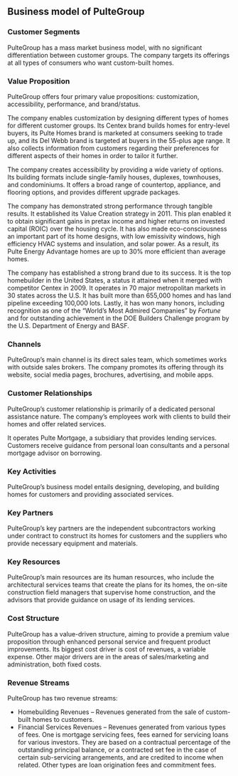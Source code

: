 Business model of PulteGroup
----------------------------

 ### Customer Segments

 PulteGroup has a mass market business model, with no significant differentiation between customer groups. The company targets its offerings at all types of consumers who want custom-built homes.

 ### Value Proposition

 PulteGroup offers four primary value propositions: customization, accessibility, performance, and brand/status.

 The company enables customization by designing different types of homes for different customer groups. Its Centex brand builds homes for entry-level buyers, its Pulte Homes brand is marketed at consumers seeking to trade up, and its Del Webb brand is targeted at buyers in the 55-plus age range. It also collects information from customers regarding their preferences for different aspects of their homes in order to tailor it further.

 The company creates accessibility by providing a wide variety of options. Its building formats include single-family houses, duplexes, townhouses, and condominiums. It offers a broad range of countertop, appliance, and flooring options, and provides different upgrade packages.

 The company has demonstrated strong performance through tangible results. It established its Value Creation strategy in 2011. This plan enabled it to obtain significant gains in pretax income and higher returns on invested capital (ROIC) over the housing cycle. It has also made eco-consciousness an important part of its home designs, with low emissivity windows, high efficiency HVAC systems and insulation, and solar power. As a result, its Pulte Energy Advantage homes are up to 30% more efficient than average homes.

 The company has established a strong brand due to its success. It is the top homebuilder in the United States, a status it attained when it merged with competitor Centex in 2009. It operates in 70 major metropolitan markets in 30 states across the U.S. It has built more than 655,000 homes and has land pipeline exceeding 100,000 lots. Lastly, it has won many honors, including recognition as one of the “World’s Most Admired Companies” by *Fortune* and for outstanding achievement in the DOE Builders Challenge program by the U.S. Department of Energy and BASF.

 ### Channels

 PulteGroup’s main channel is its direct sales team, which sometimes works with outside sales brokers. The company promotes its offering through its website, social media pages, brochures, advertising, and mobile apps.

 ### Customer Relationships

 PulteGroup’s customer relationship is primarily of a dedicated personal assistance nature. The company’s employees work with clients to build their homes and offer related services.

 It operates Pulte Mortgage, a subsidiary that provides lending services. Customers receive guidance from personal loan consultants and a personal mortgage advisor on borrowing.

 ### Key Activities

 PulteGroup’s business model entails designing, developing, and building homes for customers and providing associated services.

 ### Key Partners

 PulteGroup’s key partners are the independent subcontractors working under contract to construct its homes for customers and the suppliers who provide necessary equipment and materials.

 ### Key Resources

 PulteGroup’s main resources are its human resources, who include the architectural services teams that create the plans for its homes, the on-site construction field managers that supervise home construction, and the advisors that provide guidance on usage of its lending services.

 ### Cost Structure

 PulteGroup has a value-driven structure, aiming to provide a premium value proposition through enhanced personal service and frequent product improvements. Its biggest cost driver is cost of revenues, a variable expense. Other major drivers are in the areas of sales/marketing and administration, both fixed costs.

 ### Revenue Streams

 PulteGroup has two revenue streams:

  * Homebuilding Revenues – Revenues generated from the sale of custom-built homes to customers.
 * Financial Services Revenues – Revenues generated from various types of fees. One is mortgage servicing fees, fees earned for servicing loans for various investors. They are based on a contractual percentage of the outstanding principal balance, or a contracted set fee in the case of certain sub-servicing arrangements, and are credited to income when related. Other types are loan origination fees and commitment fees.